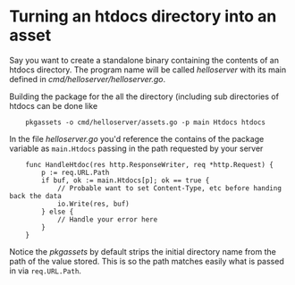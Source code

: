 
# Turning an htdocs directory into an asset

Say you want to create a standalone binary containing the contents of an htdocs directory. The program
name will be called _helloserver_ with its main defined in *cmd/helloserver/helloserver.go*.

Building the package for the all the directory (including sub directories of htdocs can be done
like

```
    pkgassets -o cmd/helloserver/assets.go -p main Htdocs htdocs
```

In the file *helloserver.go* you'd reference the contains of the package variable as `main.Htdocs` passing in the
path requested by your server

```
    func HandleHtdoc(res http.ResponseWriter, req *http.Request) {
        p := req.URL.Path
        if buf, ok := main.Htdocs[p]; ok == true {
            // Probable want to set Content-Type, etc before handing back the data
            io.Write(res, buf)
        } else {
            // Handle your error here
        }
    }
```

Notice the _pkgassets_ by default strips the initial directory name from the path of the value stored. This is
so the path matches easily what is passed in via `req.URL.Path`.
